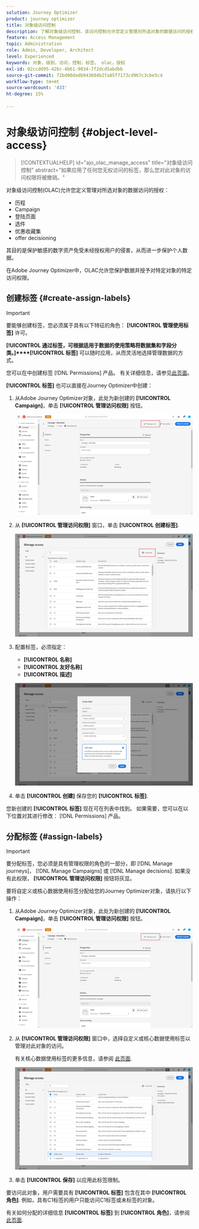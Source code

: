 ```yaml
---
solution: Journey Optimizer
product: journey optimizer
title: 对象级访问控制
description: 了解对象级访问控制，该访问控制允许您定义管理对所选对象的数据访问的授权
feature: Access Management
topic: Administration
role: Admin, Developer, Architect
level: Experienced
keywords: 对象，级别，访问，控制，标签， olac，授权
exl-id: 02ccdd95-426c-4b61-9834-7f2dcd5abdbb
source-git-commit: 72bd00dedb943604b2fa85f7173cd967c3cbe5c4
workflow-type: tm+mt
source-wordcount: '433'
ht-degree: 15%

---
```


# 对象级访问控制 {#object-level-access}

>[!CONTEXTUALHELP]
>id="ajo_olac_manage_access"
>title="对象级访问控制"
>abstract="如果应用了任何您无权访问的标签，那么您对此对象的访问权限将被撤销。"

对象级访问控制(OLAC)允许您定义管理对所选对象的数据访问的授权：

* 历程
* Campaign
* 登陆页面
* 选件
* 优惠收藏集
* offer decisioning

其目的是保护敏感的数字资产免受未经授权用户的侵害，从而进一步保护个人数据。

在Adobe Journey Optimizer中，OLAC允许您保护数据并授予对特定对象的特定访问权限。

## 创建标签 {#create-assign-labels}

>[!IMPORTANT]
>
>要能够创建标签，您必须属于具有以下特征的角色： **[!UICONTROL 管理使用标签]** 许可。

**[!UICONTROL 通过标签，可根据适用于数据的使用策略将数据集和字段分类。]****[!UICONTROL 标签]** 可以随时应用，从而灵活地选择管理数据的方式。

您可以在中创建标签 [!DNL Permissions] 产品。 有关详细信息，请参见[此页面](https://experienceleague.adobe.com/docs/experience-platform/access-control/abac/permissions-ui/labels.html)。

**[!UICONTROL 标签]** 也可以直接在Journey Optimizer中创建：

1. 从Adobe Journey Optimizer对象，此处为新创建的 **[!UICONTROL Campaign]**，单击 **[!UICONTROL 管理访问权限]** 按钮。

   ![](assets/olac_1.png)

1. 从 **[!UICONTROL 管理访问权限]** 窗口，单击 **[!UICONTROL 创建标签]**.

   ![](assets/olac_2.png)

1. 配置标签，必须指定：
   * **[!UICONTROL 名称]**
   * **[!UICONTROL 友好名称]**
   * **[!UICONTROL 描述]**

   ![](assets/olac_3.png)

1. 单击 **[!UICONTROL 创建]** 保存您的 **[!UICONTROL 标签]**.

您新创建的 **[!UICONTROL 标签]** 现在可在列表中找到。 如果需要，您可以在以下位置对其进行修改： [!DNL Permissions] 产品。

## 分配标签 {#assign-labels}

>[!IMPORTANT]
>
>要分配标签，您必须是具有管理权限的角色的一部分，即 [!DNL Manage journeys]， [!DNL Manage Campaigns] 或 [!DNL Manage decisions]. 如果没有此权限， **[!UICONTROL 管理访问权限]** 按钮将灰显。

要将自定义或核心数据使用标签分配给您的Journey Optimizer对象，请执行以下操作：

1. 从Adobe Journey Optimizer对象，此处为新创建的 **[!UICONTROL Campaign]**，单击 **[!UICONTROL 管理访问权限]** 按钮。

   ![](assets/olac_1.png)

1. 从 **[!UICONTROL 管理访问权限]** 窗口中，选择自定义或核心数据使用标签以管理对此对象的访问。

   有关核心数据使用标签的更多信息，请参阅 [此页面](https://experienceleague.adobe.com/docs/experience-platform/data-governance/labels/reference.html).

   ![](assets/olac_4.png)

1. 单击 **[!UICONTROL 保存]** 以应用此标签限制。

要访问此对象，用户需要具有 **[!UICONTROL 标签]** 包含在其中 **[!UICONTROL 角色]**.
例如，具有C1标签的用户只能访问C1标签或未标签的对象。

有关如何分配的详细信息 **[!UICONTROL 标签]** 到 **[!UICONTROL 角色]**，请参阅 [此页面](https://experienceleague.adobe.com/docs/experience-platform/access-control/abac/permissions-ui/permissions.html#manage-labels-for-a-role).
